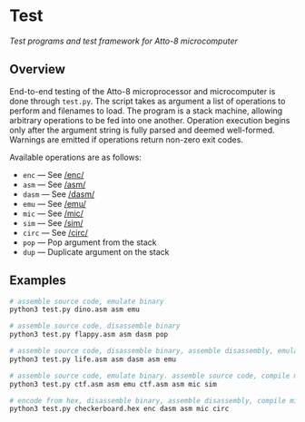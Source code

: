 # Test

_Test programs and test framework for Atto-8 microcomputer_

## Overview

End-to-end testing of the Atto-8 microprocessor and microcomputer is done through `test.py`. The script takes as argument a list of operations to perform and filenames to load. The program is a stack machine, allowing arbitrary operations to be fed into one another. Operation execution begins only after the argument string is fully parsed and deemed well-formed. Warnings are emitted if operations return non-zero exit codes.

Available operations are as follows:

- `enc` &mdash; See [/enc/](../enc/)
- `asm` &mdash; See [/asm/](../asm/)
- `dasm` &mdash; See [/dasm/](../dasm/)
- `emu` &mdash; See [/emu/](../emu/)
- `mic` &mdash; See [/mic/](../mic/)
- `sim` &mdash; See [/sim/](../sim/)
- `circ` &mdash; See [/circ/](../circ/)
- `pop` &mdash; Pop argument from the stack
- `dup` &mdash; Duplicate argument on the stack

## Examples

```bash
# assemble source code, emulate binary
python3 test.py dino.asm asm emu

# assemble source code, disassemble binary
python3 test.py flappy.asm asm dasm pop

# assemble source code, disassemble binary, assemble disassembly, emulate resulting binary
python3 test.py life.asm asm dasm asm emu

# assemble source code, emulate binary. assemble source code, compile microcode, simulate binary with microcode
python3 test.py ctf.asm asm emu ctf.asm asm mic sim

# encode from hex, disassemble binary, assemble disassembly, compile microcode, simulate resulting binary with microcode
python3 test.py checkerboard.hex enc dasm asm mic circ
```
